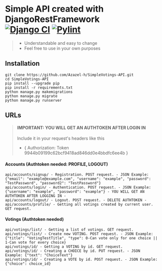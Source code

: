 # Simple API created with DjangoRestFramework</br> [![Django CI](https://github.com/Azazel-h/SimpleVotings-API/actions/workflows/django.yml/badge.svg)](https://github.com/Azazel-h/SimpleVotings-API/actions/workflows/django.yml) [![Pylint](https://github.com/Azazel-h/SimpleVotings-API/actions/workflows/pylint.yml/badge.svg)](https://github.com/Azazel-h/SimpleVotings-API/actions/workflows/pylint.yml)

> - Understandable and easy to change</br>
> - Feel free to use in your own purposes</br>
## Installation
```
git clone https://github.com/Azazel-h/SimpleVotings-API.git
cd SimpleVotings-API
pip install --upgrade pip
pip install -r requirements.txt
python manage.py makemigrations
python manage.py migrate
python manage.py runserver
```

## URLs

> #### IMPORTANT: YOU WILL GET AN AUTHTOKEN AFTER LOGIN IN 
> Include it in your request's headers like this <br/> 
> - { Authorization: Token 9944b09199c62bcf9418ad846dd0e4bbdfc6ee4b }


#### Accounts (Authtoken needed: PROFILE, LOGOUT)
```
api/accounts/signup/ - Registration. POST request. - JSON Example: {"email": "example@example.com", "username": "example", "password": "TestPassword", "password2": "TestPassword"}
api/accounts/login/ - Authentication. POST request. - JSON Example: {"username": "example", "password": "example"} - YOU WILL GET AN AUTHTOKEN AFTER LOGGING IN -
api/accounts/logout/ - Logout. POST request. - DELETE AUTHTOKEN -
api/accounts/profile/ - Getting all votings created by current user. GET request.
```
#### Votings (Authtoken needed)
```
api/votings/list/ - Getting a list of votings. GET request.
api/votings/list/ - Create new VOTING. POST request. - JSON Example: {"title": "VotingTestTitle", "type": 0-Can vote only for one choice || 1-Can vote for every choice}
api/votings/id/ - Getting a VOTING by id. GET request.
api/votings/id/ - Creating a CHOICE by id. PUT request. - JSON Example: {"text": "ChoiceText"}
api/votings/id/ - Creating a VOTE by id. POST request. - JSON Example: {"choice": choice_id}
```
